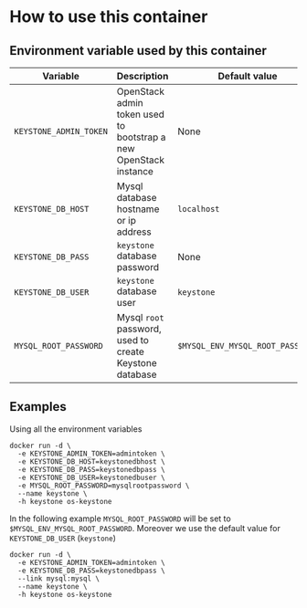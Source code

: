# How to use this container

## Environment variable used by this container

 Variable | Description | Default value | Required
 --- |---| --- | ----
 `KEYSTONE_ADMIN_TOKEN` | OpenStack admin token used to bootstrap a new OpenStack instance | None | Y
 `KEYSTONE_DB_HOST` | Mysql database hostname or ip address | `localhost` | N
 `KEYSTONE_DB_PASS` | `keystone` database password | None                             | Y
 `KEYSTONE_DB_USER` | `keystone` database user | `keystone`                       | N
 `MYSQL_ROOT_PASSWORD` | Mysql `root` password, used to create Keystone database | `$MYSQL_ENV_MYSQL_ROOT_PASSWORD` | Y


## Examples

Using all the environment variables

    docker run -d \
      -e KEYSTONE_ADMIN_TOKEN=admintoken \
      -e KEYSTONE_DB_HOST=keystonedbhost \
      -e KEYSTONE_DB_PASS=keystonedbpass \
      -e KEYSTONE_DB_USER=keystonedbuser \
      -e MYSQL_ROOT_PASSWORD=mysqlrootpassword \
      --name keystone \
      -h keystone os-keystone


In the following example `MYSQL_ROOT_PASSWORD` will be set to `$MYSQL_ENV_MYSQL_ROOT_PASSWORD`.
Moreover we use the default value for `KEYSTONE_DB_USER` (`keystone`)

    docker run -d \
      -e KEYSTONE_ADMIN_TOKEN=admintoken \
      -e KEYSTONE_DB_PASS=keystonedbpass \
      --link mysql:mysql \
      --name keystone \
      -h keystone os-keystone
